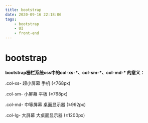 ```yaml
---
title: bootstrap
date: 2020-09-16 22:18:06
tags: 
	- bootstrap
	- UI
	- front-end
---
```


# bootstrap



**bootstrap栅栏系统css中的col-xs-\*、col-sm-\*、col-md-\* 的意义：** 

  .col-xs- 超小屏幕 手机 (<768px) 

  .col-sm- 小屏幕 平板 (≥768px) 

  .col-md- 中等屏幕 桌面显示器 (≥992px) 

  .col-lg- 大屏幕 大桌面显示器 (≥1200px)

